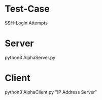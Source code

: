 # Test-Case
SSH-Login Attempts

# Server
python3 AlphaServer.py

# Client
python3 AlphaClient.py "IP Address Server"

